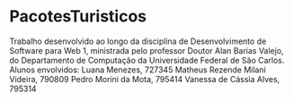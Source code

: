 # PacotesTuristicos
Trabalho desenvolvido ao longo da disciplina de Desenvolvimento de Software para Web 1, ministrada pelo professor Doutor Alan Barias Valejo, do Departamento de Computação da Universidade Federal de São Carlos. 
Alunos envolvidos: 
Luana Menezes, 727345
Matheus Rezende Milani Videira, 790809
Pedro Morini da Mota, 795414
Vanessa de Cássia Alves, 795314
